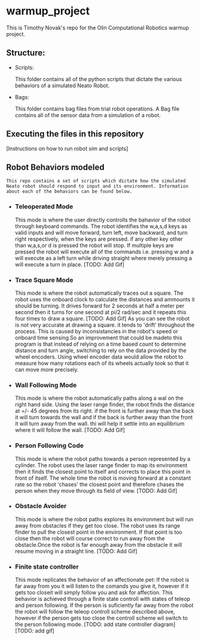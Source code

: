 # warmup_project
This is Timothy Novak's repo for the Olin Computational Robotics warmup project.

## Structure:
- Scripts:

	This folder contains all of the python scripts that dictate the various behaviors of a simulated Neato Robot.

- Bags:

	This folder contains bag files from trial robot operations. A Bag file contains all of the sensor data from a simulation of a robot.

## Executing the files in this repository

[Instructions on how to run robot sim and scripts]

## Robot Behaviors modeled

	This repo contains a set of scripts which dictate how the simulated Neato robot should respond to input and its environment. Information about each of the behaviors can be found below.

- ### Teleoperated Mode
	This mode is where the user directly controlls the bahavior of the robot through keyboard commands. The robot identifies the w,a,s,d keys as valid inputs and will move forward, turn left, move backward, and turn right respectively, when the keys are pressed. if any other key other than w,a,s,or d is pressed the robot will stop. If multiple keys are pressed the robot will execute all of the commands i.e. pressing w and a will execute as a left turn while driving straight where merely pressing a will execute a turn in place.
	[TODO: Add Gif]

- ### Trace Square Mode
	This mode is where the robot automatically traces out a square. The robot uses the onboard clock to calculate the distances and ammounts it should be turning. It drives forward for 2 seconds at half a meter per second then it turns for one second at pi/2 rad/sec and it repeats this four times to draw a square.
	[TODO: Add Gif]
	As you can see the robot is not very accurate at drawing a square. it tends to 'drift' throughout the process. This is caused by inconsistancies in the robot's speed or onboard time sensing.So an improvement that could be madeto this program is that instead of relying on a time based count to determine distance and turn angle, switching to rely on the data provided by the wheel encoders. Using wheel encoder data would allow the robot to measure how many rotations each of its wheels actually took so that it can move more precisely.

- ### Wall Following Mode
	This mode is where the robot automatically paths along a wal on the right hand side. Using the laser range finder, the robot finds the distance at =/- 45 degrees from its right. if the front is further away than the back it will turn towards the wall and if the back is further away than the front it will turn away from the wall. thi will help it settle into an equilibrium where it will follow the wall.
	[TODO: Add Gif]
- ### Person Following Code
	This mode is where the robot paths towards a person represented by a cylinder. The robot uses the laser range finder to map its environment then it finds the closest point to itself and corrects to place this point in front of itself. The whole time the robot is moving forward at a constant rate so the robot 'chases' the closest point and therefore chases the person when they move through its field of view.
	[TODO: Add Gif]
- ### Obstacle Avoider
	This mode is where the robot paths explores its environment but will run away from obstacles if they get too close. The robot uses its range finder to pull the closest point in the environment. If that point is too close then the robot will course correct to run away from the obstacle.Once the robot is far enough away from the obstacle it will resume moving in a straight line.
	[TODO: Add Gif]
- ### Finite state controller
	This mode replicates the behavior of an affectionate pet: If the robot is far away from you it will listen to the comands you give it, however if it gets too closeit will simply follow you and ask for affection. This behavior is achieved through a finite state controll with states of teleop and person following. If the person is suficiently far away from the robot the robot will follow the teleop controll scheme described above, however if the person gets too close the controll scheme wil switch to the person following mode. 
	[TODO: add state controller diagram]
	[TODO: add gif] 
